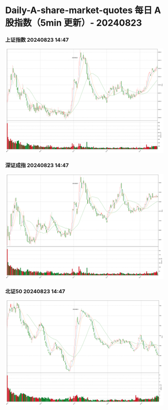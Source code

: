 
# Daily-A-share-market-quotes 每日 A 股指数（5min 更新）- 20240823

### 上证指数 20240823 14:47
![](./fig/2024/8/20240823-sh000001.png)

### 深证成指 20240823 14:47
![](./fig/2024/8/20240823-sz399001.png)

### 北证50 20240823 14:47
![](./fig/2024/8/20240823-bj899050.png)
